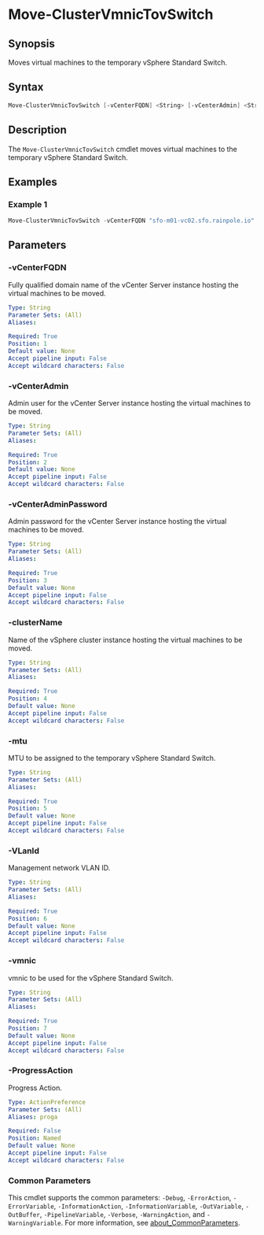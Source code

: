 # Move-ClusterVmnicTovSwitch

## Synopsis

Moves virtual machines to the temporary vSphere Standard Switch.

## Syntax

```powershell
Move-ClusterVmnicTovSwitch [-vCenterFQDN] <String> [-vCenterAdmin] <String> [-vCenterAdminPassword] <String> [-clusterName] <String> [-mtu] <String> [-VLanId] <String> [-vmnic] <String> [-ProgressAction <ActionPreference>] [<CommonParameters>]
```

## Description

The `Move-ClusterVmnicTovSwitch` cmdlet moves virtual machines to the temporary vSphere Standard Switch.

## Examples

### Example 1

```powershell
Move-ClusterVmnicTovSwitch -vCenterFQDN "sfo-m01-vc02.sfo.rainpole.io" -vCenterAdmin "administrator@vsphere.local" -vCenterAdminPassword "VMw@re1!" -clusterName "sfo-m01-cl01" -mtu 9000 -VLanId 1611 -vmnic "vmnic1"
```

## Parameters

### -vCenterFQDN

Fully qualified domain name of the vCenter Server instance hosting the virtual machines to be moved.

```yaml
Type: String
Parameter Sets: (All)
Aliases:

Required: True
Position: 1
Default value: None
Accept pipeline input: False
Accept wildcard characters: False
```

### -vCenterAdmin

Admin user for the vCenter Server instance hosting the virtual machines to be moved.

```yaml
Type: String
Parameter Sets: (All)
Aliases:

Required: True
Position: 2
Default value: None
Accept pipeline input: False
Accept wildcard characters: False
```

### -vCenterAdminPassword

Admin password for the vCenter Server instance hosting the virtual machines to be moved.

```yaml
Type: String
Parameter Sets: (All)
Aliases:

Required: True
Position: 3
Default value: None
Accept pipeline input: False
Accept wildcard characters: False
```

### -clusterName

Name of the vSphere cluster instance hosting the virtual machines to be moved.

```yaml
Type: String
Parameter Sets: (All)
Aliases:

Required: True
Position: 4
Default value: None
Accept pipeline input: False
Accept wildcard characters: False
```

### -mtu

MTU to be assigned to the temporary vSphere Standard Switch.

```yaml
Type: String
Parameter Sets: (All)
Aliases:

Required: True
Position: 5
Default value: None
Accept pipeline input: False
Accept wildcard characters: False
```

### -VLanId

Management network VLAN ID.

```yaml
Type: String
Parameter Sets: (All)
Aliases:

Required: True
Position: 6
Default value: None
Accept pipeline input: False
Accept wildcard characters: False
```

### -vmnic

vmnic to be used for the vSphere Standard Switch.

```yaml
Type: String
Parameter Sets: (All)
Aliases:

Required: True
Position: 7
Default value: None
Accept pipeline input: False
Accept wildcard characters: False
```

### -ProgressAction

Progress Action.

```yaml
Type: ActionPreference
Parameter Sets: (All)
Aliases: proga

Required: False
Position: Named
Default value: None
Accept pipeline input: False
Accept wildcard characters: False
```

### Common Parameters

This cmdlet supports the common parameters: `-Debug`, `-ErrorAction`, `-ErrorVariable`, `-InformationAction`, `-InformationVariable`, `-OutVariable`, `-OutBuffer`, `-PipelineVariable`, `-Verbose`, `-WarningAction`, and `-WarningVariable`. For more information, see [about_CommonParameters](http://go.microsoft.com/fwlink/?LinkID=113216).
